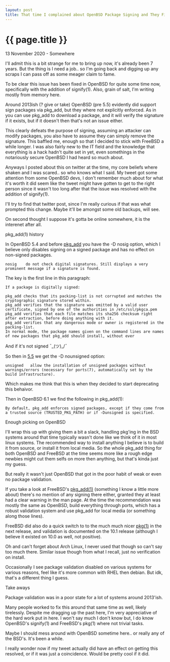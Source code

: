 ```yaml
---
layout: post
title: That time I complained about OpenBSD Package Signing and They Fixed It
---
```


{{ page.title }}
================

<p class="meta">13 November 2020 - Somewhere</p>
I'll admit this is a bit strange for me to bring up now, it's already been 7 years. But the thing is I need a job.. so I'm going back and digging up any scraps I can pass off as some meager claim to fame.

To be clear this issue has been fixed in OpenBSD for quite some time now, specifically with the addition of signify(1). Also, grain of salt, I'm writing mostly from memory here.

Around 2013ish (? give or take) OpenBSD (pre 5.5) evidently did support sign packages via pkg_add, but they where not explicitly enforced. As in you can use pkg_add to download a package, and it will verify the signature if it exists, but if it doesn't then that's not an issue either.

This clearly defeats the purpose of signing, assuming an attacker can modify packages, you also have to assume they can simply remove the signature. This baffled me, enough so that I decided to stick with FreeBSD a while longer. I was also fairly new to the IT field and the knowledge that everything is a hack hadn't quite set in yet, even somethings in the notariously secure OpenBSD I had heard so much about.

Anyways I posted about this on twitter at the time, my core beliefs where shaken and I was scared.. so who knows what I said. My tweet got some attention from some OpenBSD devs, I don't remember much about for what it's worth it did seem like the tweet might have gotten to get to the right person since it wasn't too long after that the issue was resolved with the addition of signify(1). 

I'll try to find that twitter post, since I'm really curious if that was what prompted this change. Maybe it'll be amongst some old backups, will see.

On second thought I suppose it's gotta be online somewhere, it is the interenet after all.

<p class="meta">pkg_add(1) history</p>



In OpenBSD 5.4 and before [pkg_add](https://man.openbsd.org/OpenBSD-5.4/pkg_add.1) you have the -D nosig option, which I believe only disables signing on a signed package and has no effect on non-signed packages.

```
nosig    do not check digital signatures. Still displays a very prominent message if a signature is found.
```

The key is the first line in this paragraph:

```
If a package is digitally signed:

pkg_add checks that its packing-list is not corrupted and matches the cryptographic signature stored within.
pkg_add verifies that the signature was emitted by a valid user certificate, signed by one of the authorities in /etc/ssl/pkgca.pem
pkg_add verifies that each file matches its sha256 checksum right after extraction, before doing anything with it.
pkg_add verifies that any dangerous mode or owner is registered in the packing-list.
In normal mode, the package names given on the command lines are names of new packages that pkg_add should install, without ever
```

And if it's not signed ¯\_(ツ)_/¯


So then in [5.5](https://man.openbsd.org/OpenBSD-5.5/pkg_add.1) we get the -D nounsigned option:

```
unsigned   allow the installation of unsigned packages without warnings/errors (necessary for ports(7), automatically set by the build infrastructure).
```

Which makes me think that this is when they decided to start deprecating this behaivor.

Then in OpenBSD 6.1 we find the following in pkg_add(1):
```
By default, pkg_add enforces signed packages, except if they come from a trusted source (TRUSTED_PKG_PATH) or if -Dunsigned is specified.
```

<p class="meta">Enough picking on OpenBSD</p>

I'll wrap this up with giving them a bit a slack, handling pkg'ing in the BSD systems around that time typically wasn't done like we think of it in most linux systems. The recommended way to install anything I believe is to build it from source, or install it from local media. So the whole pkg_add thing for both OpenBSD and FreeBSD at the time seems more like a rough edge newbies might cut them selfs on more then anything, but that's kinda just my guess.

But really it wasn't just OpenBSD that got in the poor habit of weak or even no package validation.

If you take a look at FreeBSD's [pkg_add(1)](https://www.freebsd.org/cgi/man.cgi?query=pkg_add&apropos=0&sektion=0&manpath=FreeBSD+9.3-RELEASE&arch=default&format=html) (something I know a little more about) there's no mention of any signing there either, granted they at least had a clear warning in the man page. At the time the recommendation was mostly the same as OpenBSD, build everything through ports, which has a robust validation system and use pkg_add for local media (or something along those lines).

FreeBSD did also do a quick switch to to the much much nicer [pkg(1)](https://www.freebsd.org/cgi/man.cgi?query=pkg&apropos=0&sektion=0&manpath=FreeBSD+10.0-RELEASE&arch=default&format=html) in the next release, and validation is documented on the 10.1 release (although I believe it existed on 10.0 as well, not positive).

Oh and can't forget about Arch Linux, I never used that though so can't say too much there. Similar issue though from what I recall, just no verification on install.

Occasionally I see package validation disabled on various systems for various reasons, feel like it's more common with RHEL then debian. But idk, that's a different thing I guess.

<p class="meta">Take aways</p>

Package validation was in a poor state for a lot of systems around 2013'ish.

Many people worked to fix this around that same time as well, likely tirelessly. Despite me dragging up the past here, I'm very appreciative of the hard work put in here. I won't say much I don't know but, I do know OpenBSD's signify(1) and FreeBSD's pkg(1) where not trivial tasks.

Maybe I should mess around with OpenBSD sometime here.. or really any of the BSD's. It's been a while.

I really wonder now if my tweet actually did have an effect on getting this resolved, or if it was just a coincidence. Would be pretty cool if it did.









